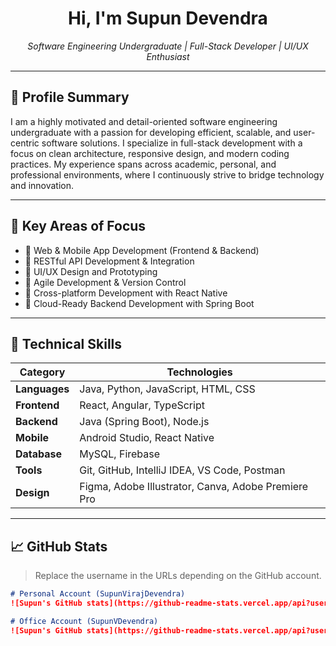 <h1 align="center">Hi, I'm Supun Devendra</h1>

<p align="center">
  <em>Software Engineering Undergraduate | Full-Stack Developer | UI/UX Enthusiast</em>
</p>

---

## 📌 Profile Summary

I am a highly motivated and detail-oriented software engineering undergraduate with a passion for developing efficient, scalable, and user-centric software solutions. I specialize in full-stack development with a focus on clean architecture, responsive design, and modern coding practices. My experience spans across academic, personal, and professional environments, where I continuously strive to bridge technology and innovation.

---

## 💼 Key Areas of Focus

- 🔹 Web & Mobile App Development (Frontend & Backend)
- 🔹 RESTful API Development & Integration
- 🔹 UI/UX Design and Prototyping
- 🔹 Agile Development & Version Control
- 🔹 Cross-platform Development with React Native
- 🔹 Cloud-Ready Backend Development with Spring Boot

---

## 🧰 Technical Skills

| Category        | Technologies |
|----------------|--------------|
| **Languages**   | Java, Python, JavaScript, HTML, CSS |
| **Frontend**    | React, Angular, TypeScript |
| **Backend**     | Java (Spring Boot), Node.js |
| **Mobile**      | Android Studio, React Native |
| **Database**    | MySQL, Firebase |
| **Tools**       | Git, GitHub, IntelliJ IDEA, VS Code, Postman |
| **Design**      | Figma, Adobe Illustrator, Canva, Adobe Premiere Pro |

---

## 📈 GitHub Stats

> Replace the username in the URLs depending on the GitHub account.

```md
# Personal Account (SupunVirajDevendra)
![Supun's GitHub stats](https://github-readme-stats.vercel.app/api?username=SupunVirajDevendra&show_icons=true&theme=default&hide_border=true)

# Office Account (SupunVDevendra)
![Supun's GitHub stats](https://github-readme-stats.vercel.app/api?username=SupunVDevendra&show_icons=true&theme=default&hide_border=true)
